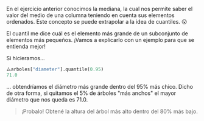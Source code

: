 En el ejercicio anterior conocimos la mediana, la cual nos permite saber el valor del medio de una columna teniendo en cuenta sus elementos ordenados. Este concepto se puede extrapolar a la idea de cuantiles. 😮

El cuantil me dice cuál es el elemento más grande de un subconjunto de elementos más pequeños. ¡Vamos a explicarlo con un ejemplo para que se entienda mejor!

Si hicieramos...

```python
ムarboles["diameter"].quantile(0.95)
71.0
```


... obtendríamos el diámetro más grande dentro del 95% más chico. Dicho de otra forma, si quitamos el 5% de árboles "más anchos" el mayor diámetro que nos queda es 71.0. 

> ¡Probalo! Obtené la altura del árbol más alto dentro del 80% más bajo.
